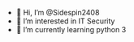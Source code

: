 - 👋 Hi, I’m @Sidespin2408
- 👀 I’m interested in IT Security
- 🌱 I’m currently learning python 3


<!---
Sidespin2408/Sidespin2408 is a ✨ special ✨ repository because its `README.md` (this file) appears on your GitHub profile.
You can click the Preview link to take a look at your changes.
--->
